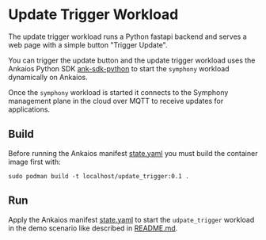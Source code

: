 # Update Trigger Workload

The update trigger workload runs a Python fastapi backend and serves a web page with a simple button "Trigger Update".

You can trigger the update button and the update trigger workload uses the Ankaios Python SDK [ank-sdk-python](https://github.com/eclipse-ankaios/ank-sdk-python/tree/v0.6.0) to start the `symphony` workload dynamically on Ankaios.

Once the `symphony` workload is started it connects to the Symphony management plane in the cloud over MQTT to receive updates for applications.

## Build

Before running the Ankaios manifest [state.yaml](../../state.yaml) you must build the container image first with:

```shell
sudo podman build -t localhost/update_trigger:0.1 .
```

## Run

Apply the Ankaios manifest [state.yaml](../../state.yaml) to start the `udpate_trigger` workload in the demo scenario like described in [README.md](../../../README.md).